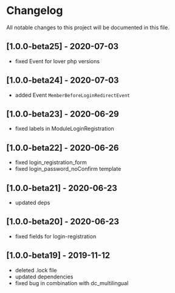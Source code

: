 # Changelog
All notable changes to this project will be documented in this file.

## [1.0.0-beta25] - 2020-07-03
- fixed Event for lover php versions

## [1.0.0-beta24] - 2020-07-03
- added Event `MemberBeforeLoginRedirectEvent`

## [1.0.0-beta23] - 2020-06-29
- fixed labels in ModuleLoginRegistration 

## [1.0.0-beta22] - 2020-06-26
- fixed login_registration_form
- fixed login_password_noConfirm template

## [1.0.0-beta21] - 2020-06-23

- updated deps

## [1.0.0-beta20] - 2020-06-23

- fixed fields for login-registration

## [1.0.0-beta19] - 2019-11-12

- deleted .lock file
- updated dependencies
- fixed bug in combination with dc_multilingual
